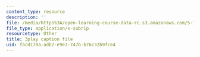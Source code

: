```yaml
---
content_type: resource
description: ''
file: /media/https%3A/open-learning-course-data-rc.s3.amazonaws.com/5-111-principles-of-chemical-science-fall-2008/facd170aadb2e9e3747bb76c32b9fce4_TgbFcaozNzs.srt
file_type: application/x-subrip
resourcetype: Other
title: 3play caption file
uid: facd170a-adb2-e9e3-747b-b76c32b9fce4
---
```

